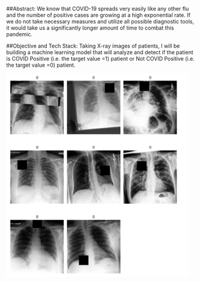 ##Abstract:
We know that COVID-19 spreads very easily like any other flu and the number of positive cases are growing at a high exponential rate. 
If we do not take necessary measures and utilize all possible diagnostic tools, it would take us a significantly longer amount of time to combat this pandemic.

##Objective and Tech Stack:
Taking X-ray images of patients, I will be building a machine learning model that will analyze and detect 
if the patient is COVID Positive (i.e. the target value =1) patient or Not COVID Positive (i.e. the target value =0) patient.

![](Chest%20X%20ray.png)




